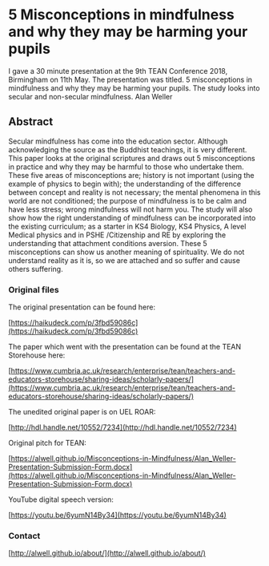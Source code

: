# 5 Misconceptions in mindfulness and why they may be harming your pupils

I gave a 30 minute presentation at the 9th TEAN Conference 2018, Birmingham on 11th May. The presentation was titled. 5 misconceptions in mindfulness and why they may be harming your pupils. The study looks into secular and non-secular mindfulness. Alan Weller 

## Abstract

Secular mindfulness has come into the education sector. Although acknowledging the source as the Buddhist teachings, it is very different. This paper looks at the original scriptures and draws out 5 misconceptions in practice and why they may be harmful to those who undertake them. These five areas of misconceptions are; history is not important (using the example of physics to begin with); the understanding of the difference between concept and reality is not necessary; the mental phenomena in this world are not conditioned; the purpose of mindfulness is to be calm and have less stress; wrong mindfulness will not harm you. The study will also show how the right understanding of mindfulness can be incorporated into the existing curriculum; as a starter in KS4 Biology, KS4 Physics, A level Medical physics and in PSHE /Citizenship and RE by exploring the understanding that attachment conditions aversion. These 5 misconceptions can show us another meaning of spirituality. We do not understand reality as it is, so we are attached and so suffer and cause others suffering.

### Original files

The original presentation can be found here:

[https://haikudeck.com/p/3fbd59086c](https://haikudeck.com/p/3fbd59086c)

The paper which went with the presentation can be found at the TEAN Storehouse here:

[https://www.cumbria.ac.uk/research/enterprise/tean/teachers-and-educators-storehouse/sharing-ideas/scholarly-papers/](https://www.cumbria.ac.uk/research/enterprise/tean/teachers-and-educators-storehouse/sharing-ideas/scholarly-papers/)

The unedited original paper is on UEL ROAR:

[http://hdl.handle.net/10552/7234](http://hdl.handle.net/10552/7234)


Original pitch for TEAN:

[https://alwell.github.io/Misconceptions-in-Mindfulness/Alan_Weller-Presentation-Submission-Form.docx](https://alwell.github.io/Misconceptions-in-Mindfulness/Alan_Weller-Presentation-Submission-Form.docx)

YouTube digital speech version:

[https://youtu.be/6yumN14By34](https://youtu.be/6yumN14By34)

### Contact

[http://alwell.github.io/about/](http://alwell.github.io/about/)
